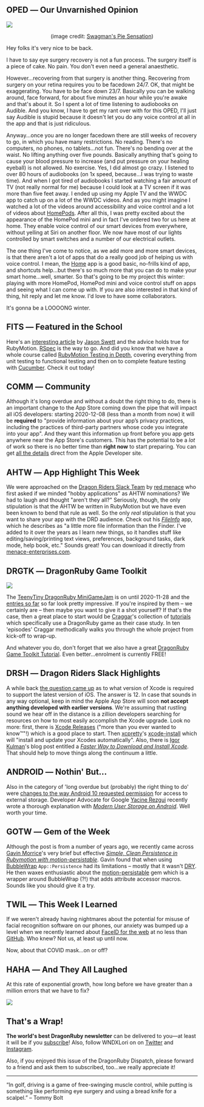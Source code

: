 <div style="display:none;font−size:0;line−height:0;max−height:0;mso−hide:all">DRD071: Oh, it's so nice to be back.</div>

## OPED ― Our Unvarnished Opinion

![](https://dragonrubydispatch.com/assets/images/keep-calm-were-back-590x338.png)

<div style="text-size: small; text-align: center">(image credit: <a href="/s/1tSttS">Swagman's Pie Sensation</a>)</div>

Hey folks it's very nice to be back.

I have to say eye surgery recovery is not a fun process. The surgery itself is a piece of cake. No pain. You don't even need a general anaesthetic.

However...recovering from that surgery is another thing. Recovering from surgery on your retina requires you to be facedown 24/7. OK, that might be exaggerating. You have to be face down 23/7. Basically you can be walking around, face forward, for about five minutes an hour while you're awake and that's about it. So I spent a lot of time listening to audiobooks on Audible. And you know, I have to get my rant over with for this OPED, I'll just say Audible is stupid because it doesn't let you do any voice control at all in the app and that is just ridiculous.

Anyway...once you are no longer facedown there are still weeks of recovery to go, in which you have many restrictions. No reading. There's no computers, no phones, no tablets...not fun. There's no bending over at the waist. No lifting anything over five pounds. Basically anything that's going to cause your blood pressure to increase (and put pressure on your healing eyeball) is not allowed. No exercise. Yes, I did almost go crazy. I listened to over 80 hours of audiobooks (on 1x speed, because...I was trying to waste time). And when I got tired of audiobooks I started watching a fair amount of TV (not really normal for me) because I could look at a TV screen if it was more than five feet away. I ended up using my Apple TV and the WWDC app to catch up on a lot of the WWDC videos. And as you might imagine I watched a lot of the videos around accessibility and voice control and a lot of videos about [HomePods](/s/o7ZbZb). After all this, I was pretty excited about the appearance of the HomePod mini and in fact I've ordered two for us here at home. They enable voice control of our smart devices from everywhere, without yelling at Siri on another floor. We now have most of our lights controlled by smart switches and a number of our electrical outlets.

The one thing I've come to notice, as we add more and more smart devices, is that there aren't a lot of apps that do a really good job of helping us with voice control. I mean, the [Home](/s/uTY0qu) app is a good basic, no-frills kind of app, and shortcuts help...but there's so much more that you can do to make your smart home...well, smarter. So that's going to be my project this winter: playing with more HomePod, HomePod mini and voice control stuff on apps and seeing what I can come up with. If you are also interested in that kind of thing, hit reply and let me know. I'd love to have some collaborators.

It's gonna be a LOOOONG winter.

## FITS ― Featured in the School

Here's an [interesting article](/s/58hVh5) by [Jason Swett](/s/Pm8858) and the advice holds true for RubyMotion. [RSpec](/s/9XqXQX) is the way to go. And did you know that we have a whole course called [RubyMotion Testing in Depth](/s/70R77A), covering everything from unit testing to functional testing and then on to complete feature testing with [Cucumber](/s/1xxxxP). Check it out today!

## COMM ― Community

Although it's long overdue and without a doubt the right thing to do, there is an important change to the App Store coming down the pipe that will impact all iOS developers: starting 2020-12-08 (less than a month from now) it will be **required** to "provide information about your app’s privacy practices, including the practices of third-party partners whose code you integrate into your app". And they want this information up front before you app gets anywhere near the App Store's customers. This has the potential to be a *lot* of work so there is no better time than **right now** to start preparing. You can get [all the details](/s/B4p9Q4) direct from the Apple Developer site.

## AHTW ― App Highlight This Week

We were approached on the [Dragon Riders Slack Team](/s/tMWtWW) by [red menace](/s/Oll5OO) who first asked if we minded "hobby applications" as AHTW nominations? We had to laugh and thought "aren't they all?" Seriously, though, the only stipulation is that the AHTW be written in RubyMotion but we have even been known to bend that rule as well. So the only _real_ stipulation is that you want to share your app with the DRD audience. Check out his _[FileInfo](/s/LyJ4LJ)_ app, which he describes as "a little more file information than the Finder. I've added to it over the years as I learn new things, so it handles stuff like editing/saving/printing text views, preferences, background tasks, dark mode, help book, etc." Sounds great! You can download it directly from [menace-enterprises.com](/s/tAA1A0).

## DRGTK ― DragonRuby Game Toolkit

![](https://dragonrubydispatch.com/assets/images/teenytiny-dragonruby-minigamejam-590x338.png)

The [TeenyTiny DragonRuby MiniGameJam](/s/88vO86) is on until 2020-11-28 and the [entries so far](/s/Wu1Wmu) so far look pretty impressive. If you're inspired by them – we certainly are – then maybe you want to give it a shot yourself? If that's the case, then a great place to start would be [Craggar](/s/1ffffJ)'s collection of [tutorials](/s/DD2I22) which specifically use a DragonRuby game as their case study. In ten 'episodes' Craggar methodically walks you through the whole project from kick-off to wrap-up.

And whatever you do, don't forget that we also have a great [DragonRuby Game Toolkit Tutorial](/s/a1B1dS). Even better...enrolment is currently FREE!

## DRSH ― Dragon Riders Slack Highlights

A while back [the question came up](/s/66zzOz) as to what version of Xcode is required to support the latest version of iOS. The answer is 12. In case that sounds in any way  optional, keep in mind the Apple App Store will soon **not accept anything developed with earlier versions**. We're assuming that rustling sound we hear off in the distance is a zillion developers searching for resources on how to most easily accomplish the Xcode upgrade. Look no more: first, there is [Xcode Releases](/s/GdsP9d) ("more than you ever wanted to know™"!) which is a good place to start. Then [xcpretty](/s/kkN1O1)'s [xcode-install](/s/4fYEE4) which will "install and update your Xcodes automatically". Also, there is [Igor Kulman](/s/QYQppm)'s blog post entitled a _[Faster Way to Download and Install Xcode](/s/11GT4l)_. That should help to move things along the continuum a little.

## ANDROID ― Nothin' But...

Also in the category of 'long overdue but (probably) the right thing to do' were [changes to the way Android 10 requested permission](/s/wKwKKw) for access to external storage. Developer Advocate for Google [Yacine Rezgui](/s/5DJ5n0) recently wrote a thorough explanation with _[Modern User Storage on Android](/s/V66Vn6)_. Well worth your time.

## GOTW ― Gem of the Week

Although the post is from a number of years ago, we recently came across [Gavin Morrice](/s/ic35Dc)'s very brief but effective _[Simple, Clean Persistence in Rubymotion with motion-persistable](/s/3bbFcF)_. Gavin found that when using [BubbleWrap](/s/ggSSZg) <code>App::Persistence</code> had its limitations – mostly that it wasn't [DRY](/s/4O242i). He then waxes enthusiastic about the [motion-persistable](/s/5I5fRh) gem which is a wrapper around BubbleWrap (?!) that adds attribute accessor macros. Sounds like you should give it a try.

## TWIL ― This Week I Learned

If we weren't already having nightmares about the potential for misuse of facial recognition software on our phones, our anxiety was bumped up a level when we recently learned about [FaceID for the web](/s/ug2J2L) at no less than [GitHub](/s/6C7Sn7). Who knew? Not us, at least up until now.

Now, about that COVID mask...on or off?

## HAHA ― And They All Laughed

At this rate of exponential growth, how long before we have greater than a million errors that we have to fix?

![](https://dragonrubydispatch.com/assets/images/runs-the-code-fixes-error-590x631.png)

## That's a Wrap!

**The world's best DragonRuby newsletter** can be delivered to you—at least it will be if you [subscribe](/s/NpggN2)! Also, follow WNDXLori on on [Twitter](/s/4BB4Bc) and [Instagram](/s/sssAd3).

Also, if you enjoyed this issue of the DragonRuby Dispatch, please forward to a friend and ask them to subscribed, too...we really appreciate it!

---------------------------------------

“In golf, driving is a game of free-swinging muscle control, while putting is something like performing eye surgery and using a bread knife for a scalpel.” – Tommy Bolt
